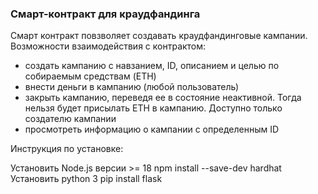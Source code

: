 ### Смарт-контракт для краудфандинга 
Смарт контракт повзволяет создавать краудфандинговые кампании.
Возможности взаимодействия с контрактом:
- создать кампанию с навзанием, ID, описанием и целью по собираемым средствам (ETH)
- внести деньги в кампанию (любой пользователь)
- закрыть кампанию, переведя ее в состояние неактивной. Тогда нельзя будет присылать ETH в кампанию. Доступно только создателю кампании
- просмотреть информацию о кампании с определенным ID

Инструкция по установке:

Установить Node.js версии >= 18
npm install --save-dev hardhat
Установить python 3
pip install flask
